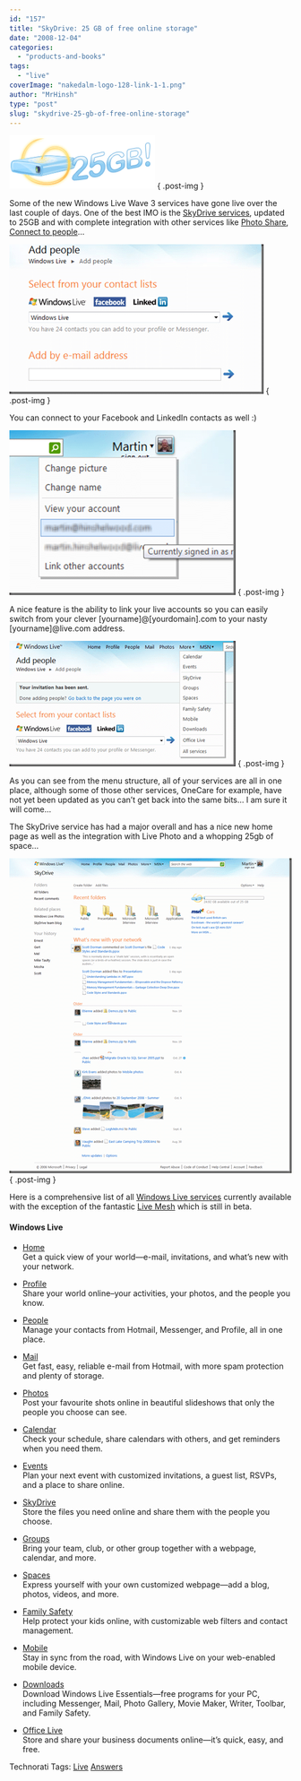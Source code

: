 ```yaml
---
id: "157"
title: "SkyDrive: 25 GB of free online storage"
date: "2008-12-04"
categories: 
  - "products-and-books"
tags: 
  - "live"
coverImage: "nakedalm-logo-128-link-1-1.png"
author: "MrHinsh"
type: "post"
slug: "skydrive-25-gb-of-free-online-storage"
---
```


[![SkyDrive25](images/SkyDrive25GBoffreeonlinestorage_7F5A-SkyDrive25_3-6-6.png)](http://skydrive.live.com)
{ .post-img }

Some of the new Windows Live Wave 3 services have gone live over the last couple of days. One of the best IMO is the [SkyDrive services](http://skydrive.live.com), updated to 25GB and with complete integration with other services like [Photo Share](http://photos.live.com), [Connect to people](http://profile.live.com/connect)…

[![image](images/SkyDrive25GBoffreeonlinestorage_7F5A-image_thumb-2-2.png)](http://blog.hinshelwood.com/files/2011/05/GWB-WindowsLiveWriter-SkyDrive25GBoffreeonlinestorage_7F5A-image_2.png)
{ .post-img }

You can connect to your Facebook and LinkedIn contacts as well :)

[![image](images/SkyDrive25GBoffreeonlinestorage_7F5A-image5_thumb-5-5.png)](http://blog.hinshelwood.com/files/2011/05/GWB-WindowsLiveWriter-SkyDrive25GBoffreeonlinestorage_7F5A-image5.png)
{ .post-img }

A nice feature is the ability to link your live accounts so you can easily switch from your clever \[yourname\]@\[yourdomain\].com to your nasty \[yourname\]@live.com address.

[![image](images/SkyDrive25GBoffreeonlinestorage_7F5A-image11_thumb-3-3.png)](http://blog.hinshelwood.com/files/2011/05/GWB-WindowsLiveWriter-SkyDrive25GBoffreeonlinestorage_7F5A-image11.png)
{ .post-img }

As you can see from the menu structure, all of your services are all in one place, although some of those other services, OneCare for example, have not yet been updated as you can’t get back into the same bits… I am sure it will come…

The SkyDrive service has had a major overall and has a nice new home page as well as the integration with Live Photo and a whopping 25gb of space…

[![image](images/SkyDrive25GBoffreeonlinestorage_7F5A-image16_thumb-4-4.png)](http://blog.hinshelwood.com/files/2011/05/GWB-WindowsLiveWriter-SkyDrive25GBoffreeonlinestorage_7F5A-image16.png)
{ .post-img }

Here is a comprehensive list of all [Windows Live services](http://home.live.com/allservices.aspx) currently available with the exception of the fantastic [Live Mesh](http://mesh.live.com) which is still in beta.

#### Windows Live

- [Home](http://g.live.com/9uxp9en-gb/hdr_main1??su=http://shared.live.com/)  
    Get a quick view of your world—e-mail, invitations, and what’s new with your network.
    
- [Profile](http://g.live.com/9uxp9en-gb/hdr_main2??su=http://shared.live.com/)  
    Share your world online–your activities, your photos, and the people you know.
    
- [People](http://g.live.com/9uxp9en-gb/hdr_main3??su=http://shared.live.com/)  
    Manage your contacts from Hotmail, Messenger, and Profile, all in one place.
    
- [Mail](http://g.live.com/9uxp9en-gb/hdr_main4??su=http://shared.live.com/)  
    Get fast, easy, reliable e-mail from Hotmail, with more spam protection and plenty of storage.
    
- [Photos](http://g.live.com/9uxp9en-gb/hdr_main5??su=http://shared.live.com/)  
    Post your favourite shots online in beautiful slideshows that only the people you choose can see.
    
- [Calendar](http://g.live.com/9uxp9en-gb/hdr_main6??su=http://shared.live.com/)  
    Check your schedule, share calendars with others, and get reminders when you need them.
    
- [Events](http://g.live.com/9uxp9en-gb/hdr_more12??su=http://shared.live.com/)  
    Plan your next event with customized invitations, a guest list, RSVPs, and a place to share online.
    
- [SkyDrive](http://g.live.com/9uxp9en-gb/hdr_more2??su=http://shared.live.com/)  
    Store the files you need online and share them with the people you choose.
    
- [Groups](http://g.live.com/9uxp9en-gb/hdr_more1??su=http://shared.live.com/)  
    Bring your team, club, or other group together with a webpage, calendar, and more.
    
- [Spaces](http://g.live.com/9uxp9en-gb/hdr_more11??su=http://shared.live.com/)  
    Express yourself with your own customized webpage—add a blog, photos, videos, and more.
    
- [Family Safety](http://g.live.com/9uxp9en-gb/hdr_more4??su=http://shared.live.com/)  
    Help protect your kids online, with customizable web filters and contact management.
    
- [Mobile](http://g.live.com/9uxp9en-gb/hdr_more6??su=http://shared.live.com/)  
    Stay in sync from the road, with Windows Live on your web-enabled mobile device.
    
- [Downloads](http://g.live.com/9uxp9en-gb/hdr_more5??su=http://shared.live.com/)  
    Download Windows Live Essentials—free programs for your PC, including Messenger, Mail, Photo Gallery, Movie Maker, Writer, Toolbar, and Family Safety.
    
- [Office Live](http://g.live.com/9uxp9en-gb/hdr_more9??su=http://shared.live.com/)  
    Store and share your business documents online—it’s quick, easy, and free.
    

Technorati Tags: [Live](http://technorati.com/tags/Live) [Answers](http://technorati.com/tags/Answers)




